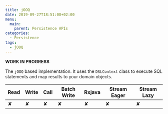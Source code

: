 ```yaml
---
title: jOOQ
date: 2019-09-27T18:51:08+02:00
menu:
  main:
    parent: Persistence APIs
categories:
  - Persistence
tags:
  - jOOQ
---
```


**WORK IN PROGRESS**

The `jOOQ` based implementation. It uses the `DSLContext` class to execute SQL statements and map results to your domain objects.

| Read | Write | Call | Batch Write | Rxjava | Stream Eager | Stream Lazy |
|------|-------|------|-------------|--------|--------------|-------------|
| ✘    | ✘     | ✘    | ✘           | ✘      | ✘            | ✘           |

